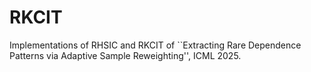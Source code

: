 # RKCIT
Implementations of RHSIC and RKCIT of ``Extracting Rare Dependence Patterns via Adaptive Sample Reweighting'', ICML 2025.

